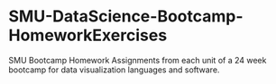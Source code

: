 # SMU-DataScience-Bootcamp-HomeworkExercises
SMU Bootcamp
Homework Assignments from each unit of a 24 week bootcamp for data visualization languages and software.
